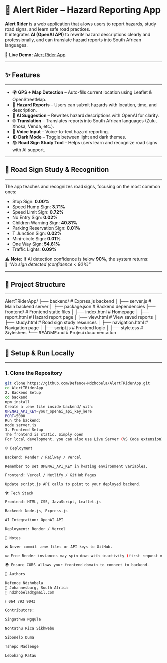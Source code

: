 # 🚨 Alert Rider – Hazard Reporting App

**Alert Rider** is a web application that allows users to report hazards, study road signs, and learn safe road practices.  
It integrates **AI (OpenAI API)** to rewrite hazard descriptions clearly and professionally, and can translate hazard reports into South African languages.

🔗 **Live Demo:** [Alert Rider App](https://alerttriderapp.onrender.com/)

---

## **✨ Features**
---

- 🌍 **GPS + Map Detection** – Auto-fills current location using Leaflet & OpenStreetMap.  
- 📝 **Hazard Reports** – Users can submit hazards with location, time, and description.  
- 🤖 **AI Suggestion** – Rewrites hazard descriptions with OpenAI for clarity.  
- 🌐 **Translation** – Translates reports into South African languages (Zulu, Xhosa, Venda, etc.).  
- 🎤 **Voice Input** – Voice-to-text hazard reporting.  
- 🌓 **Dark Mode** – Toggle between light and dark themes.  
- 📚 **Road Sign Study Tool** – Helps users learn and recognize road signs with AI support.  

---

## **🚦 Road Sign Study & Recognition**
---

The app teaches and recognizes road signs, focusing on the most common ones:

- Stop Sign: **0.00%**  
- Speed Hump Sign: **3.71%**  
- Speed Limit Sign: **0.72%**  
- No Entry Sign: **0.02%**  
- Children Warning Sign: **40.81%**  
- Parking Reservation Sign: **0.01%**  
- T Junction Sign: **0.02%**  
- Mini-circle Sign: **0.01%**  
- One Way Sign: **54.61%**  
- Traffic Lights: **0.09%**  

⚠️ **Note:** If AI detection confidence is below **90%**, the system returns:  
🚫 *"No sign detected (confidence < 90%)"*

---

## **📂 Project Structure**
---

AlertTRiderApp/
├── backend/ # Express.js backend
│ ├── server.js # Main backend server
│ ├── package.json # Backend dependencies
├── frontend/ # Frontend static files
│ ├── index.html # Homepage
│ ├── report.html # Hazard report page
│ ├── view.html # View saved reports
│ ├── study.html # Road sign study resources
│ ├── navigation.html # Navigation page
│ ├── script.js # Frontend logic
│ ├── style.css # Stylesheet
└── README.md # Project documentation


---

## **🚀 Setup & Run Locally**
---

### **1. Clone the Repository**
```bash
git clone https://github.com/Defence-Ndzhobela/AlertTRiderApp.git
cd AlertTRiderApp
2. Backend Setup
cd backend
npm install
Create a .env file inside backend/ with:
OPENAI_API_KEY=your_openai_api_key_here
PORT=5000
Run the backend:
node server.js
3. Frontend Setup
The frontend is static. Simply open:
For local development, you can also use Live Server (VS Code extension).

🌐 Deployment

Backend: Render / Railway / Vercel

Remember to set OPENAI_API_KEY in hosting environment variables.

Frontend: Vercel / Netlify / GitHub Pages

Update script.js API calls to point to your deployed backend.

🛠️ Tech Stack

Frontend: HTML, CSS, JavaScript, Leaflet.js

Backend: Node.js, Express.js

AI Integration: OpenAI API

Deployment: Render / Vercel

📌 Notes

❌ Never commit .env files or API keys to GitHub.

💤 Free Render instances may spin down with inactivity (first request may be slow).

🌍 Ensure CORS allows your frontend domain to connect to backend.

👤 Authors

Defence Ndzhobela
📍 Johannesburg, South Africa
📧 ndzhobelad@gmail.com

📞 064 793 9043

Contributors:

Singathwa Ngqula

Nontathu Rica Sikhwebu

Sibonelo Duma

Tshepo Madlenge

Lebohang Ratau

